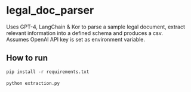 # legal_doc_parser
Uses GPT-4,  LangChain  &amp; Kor to parse a sample legal document, extract relevant information into a defined schema and produces a csv. 
 <br /> 
 Assumes OpenAI API key is set as environment variable. 

## How to run 

`pip install -r requirements.txt`
 <br /> 
  <br /> 
`python extraction.py`
